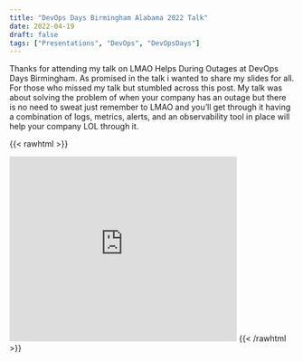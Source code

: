 ```yaml
---
title: "DevOps Days Birmingham Alabama 2022 Talk"
date: 2022-04-19
draft: false
tags: ["Presentations", "DevOps", "DevOpsDays"]
---
```


Thanks for attending my talk on LMAO Helps During Outages at DevOps Days Birmingham. As promised in the talk i wanted to share my slides for all. For those who missed my talk but stumbled across this post. My talk was about solving the problem of when your company has an outage but there is no need to sweat just remember to LMAO and you’ll get through it having a combination of logs, metrics, alerts, and an observability tool in place will help your company LOL through it.



{{< rawhtml >}}
<iframe src="https://gogorichie-my.sharepoint.com/personal/richard_gogorichie_com/_layouts/15/Doc.aspx?sourcedoc={c99af524-c273-4942-84d6-5f353d224c10}&amp;action=embedview&amp;wdAr=1.7777777777777777" width="402" height="327" frameborder="0" scrolling="no"></iframe>
{{< /rawhtml >}}

